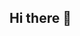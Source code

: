 ## Hi there 👋

<!--
**kenkang99/kenkang99** is a ✨ _special_ ✨ repository because its `README.md` (this file) appears on your GitHub profile.

![Badge](https://hitscounter.dev/api/hit?url=https%3A%2F%2Fgithub.com%2Fkenkang99%3Ftab%3Doverview%26from%3D2025-06-01%26to%3D2025-06-30&label=Visitors&icon=github&color=%23198754&message=&style=flat&tz=UTC)

Here are some ideas to get you started:

- 🔭 I’m currently working on ...
- 🌱 I’m currently learning ...
- 👯 I’m looking to collaborate on ...
- 🤔 I’m looking for help with ...
- 💬 Ask me about ...
- 📫 How to reach me: ...
- 😄 Pronouns: ...
- ⚡ Fun fact: ...
-->
